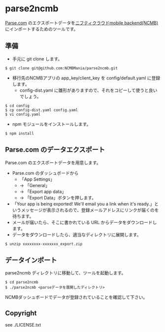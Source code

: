 # parse2ncmb

[Parse.com](http://parse.com) のエクスポートデータを[ニフティクラウドmobile backend(NCMB)](http://mb.cloud.nifty.com) にインポートするためのツールです。

## 準備

* 手元に git clone します。
```
$ git clone git@github.com:NCMBMania/parse2ncmb.git
```
* 移行先のNCMBアプリの app_key/client_key を config/default.yaml に登録します。
  * config-dist.yaml に雛形がありますので、それをコピーして使うと良いでしょう。
```
$ cd config
$ cp config-dist.yaml config.yaml
$ vi config.yaml
```
* npm モジュールをインストールします。
```
$ npm install
```

## Parse.com のデータエクスポート

Parse.com のエクスポートデータを用意します。

* Parse.com のダッシュボードから
  * 「App Settings」
  * → 「General」
  * → 「Export app data」
  * → 「Export Data」ボタンを押します。
* 「Your app is being exported! We'll email you a link when it's ready.」というメッセージが表示されるので、登録メールアドレスにリンクが届くのを待ちます。
* メールが届いたら、そこに書かれている URL からデータをダウンロードします。
* データをダウンロードしたら、適当なディレクトリに展開します。
```
$ unzip xxxxxxxx-xxxxxxx_export.zip
```

## データインポート

parse2ncmb ディレクトリに移動して、ツールを起動します。

```
$ cd parse2ncmb
$ ./parse2ncmb <parseデータを展開したディレクトリ>
```

NCMBダッシュボードでデータが登録されていることを確認して下さい。

## Copyright
see ./LICENSE.txt




